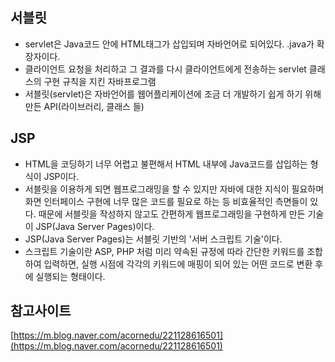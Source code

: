 
## 서블릿
- servlet은 Java코드 안에 HTML태그가 삽입되며 자바언어로 되어있다. .java가 확장자이다.
- 클라이언트 요청을 처리하고 그 결과를 다시 클라이언트에게 전송하는 servlet 클래스의 구현 규칙을 지킨 자바프로그램
- 서블릿(servlet)은 자바언어를 웹어플리케이션에 조금 더 개발하기 쉽게 하기 위해 만든 API(라이브러리, 클래스 들)

## JSP
-  HTML을 코딩하기 너무 어렵고 불편해서 HTML 내부에 Java코드를 삽입하는 형식이 JSP이다.
- 서블릿을 이용하게 되면 웹프로그래밍을 할 수 있지만 자바에 대한 지식이 필요하며 화면 인터페이스 구현에 너무 많은 코드를 필요로 하는 등 비효율적인 측면들이 있다. 때문에 서블릿을 작성하지 않고도 간편하게 웹프로그래밍을 구현하게 만든 기술이 JSP(Java Server Pages)이다.
- JSP(Java Server Pages)는 서블릿 기반의 '서버 스크립트 기술'이다.
- 스크립트 기술이란 ASP, PHP 처럼 미리 약속된 규정에 따라 간단한 키워드를 조합하여 입력하면, 실행 시점에 각각의 키워드에 매핑이 되어 있는 어떤 코드로 변환 후에 실행되는 형태이다.


## 참고사이트
[https://m.blog.naver.com/acornedu/221128616501](https://m.blog.naver.com/acornedu/221128616501)
